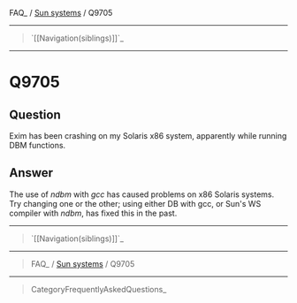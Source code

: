 FAQ\_ / [Sun systems](FAQ/Sun_systems) / Q9705

* * * * *

> \`[[Navigation(siblings)]]\`\_

* * * * *

Q9705
=====

Question
--------

Exim has been crashing on my Solaris x86 system, apparently while
running DBM functions.

Answer
------

The use of *ndbm* with *gcc* has caused problems on x86 Solaris systems.
Try changing one or the other; using either DB with gcc, or Sun's WS
compiler with *ndbm*, has fixed this in the past.

* * * * *

> \`[[Navigation(siblings)]]\`\_

* * * * *

> FAQ\_ / [Sun systems](FAQ/Sun_systems) / Q9705

* * * * *

> CategoryFrequentlyAskedQuestions\_
